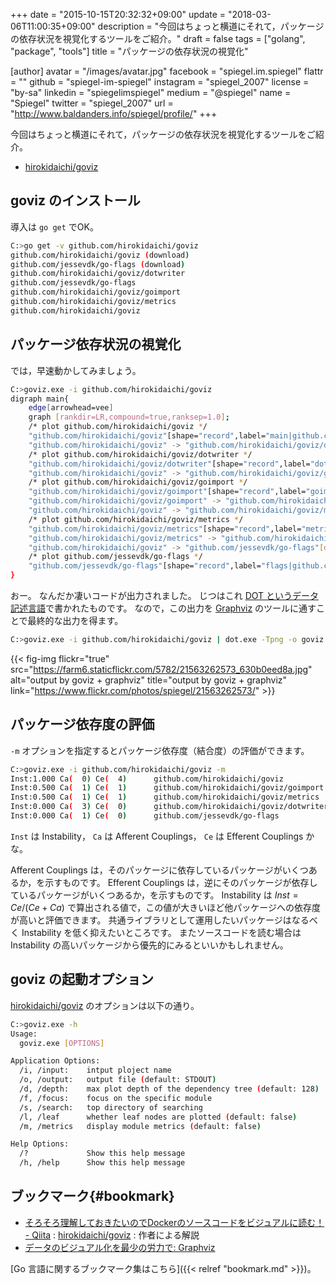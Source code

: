 +++
date = "2015-10-15T20:32:32+09:00"
update = "2018-03-06T11:00:35+09:00"
description = "今回はちょっと横道にそれて，パッケージの依存状況を視覚化するツールをご紹介。"
draft = false
tags = ["golang", "package", "tools"]
title = "パッケージの依存状況の視覚化"

[author]
  avatar = "/images/avatar.jpg"
  facebook = "spiegel.im.spiegel"
  flattr = ""
  github = "spiegel-im-spiegel"
  instagram = "spiegel_2007"
  license = "by-sa"
  linkedin = "spiegelimspiegel"
  medium = "@spiegel"
  name = "Spiegel"
  twitter = "spiegel_2007"
  url = "http://www.baldanders.info/spiegel/profile/"
+++

今回はちょっと横道にそれて，パッケージの依存状況を視覚化するツールをご紹介。

- [hirokidaichi/goviz]

## goviz のインストール

導入は `go get` でOK。

```bash
C:>go get -v github.com/hirokidaichi/goviz
github.com/hirokidaichi/goviz (download)
github.com/jessevdk/go-flags (download)
github.com/hirokidaichi/goviz/dotwriter
github.com/jessevdk/go-flags
github.com/hirokidaichi/goviz/goimport
github.com/hirokidaichi/goviz/metrics
github.com/hirokidaichi/goviz
```

## パッケージ依存状況の視覚化

では，早速動かしてみましょう。

```bash
C:>goviz.exe -i github.com/hirokidaichi/goviz
digraph main{
    edge[arrowhead=vee]
    graph [rankdir=LR,compound=true,ranksep=1.0];
    /* plot github.com/hirokidaichi/goviz */
    "github.com/hirokidaichi/goviz"[shape="record",label="main|github.com/hirokidaichi/goviz|goviz.go",style="solid"]
    "github.com/hirokidaichi/goviz" -> "github.com/hirokidaichi/goviz/dotwriter"[dir=forward]
    /* plot github.com/hirokidaichi/goviz/dotwriter */
    "github.com/hirokidaichi/goviz/dotwriter"[shape="record",label="dotwriter|github.com/hirokidaichi/goviz/dotwriter|dotwriter.go",style="solid"]
    "github.com/hirokidaichi/goviz" -> "github.com/hirokidaichi/goviz/goimport"[dir=forward]
    /* plot github.com/hirokidaichi/goviz/goimport */
    "github.com/hirokidaichi/goviz/goimport"[shape="record",label="goimport|github.com/hirokidaichi/goviz/goimport|import.go\nimport_factory.go\nsource.go",style="solid"]
    "github.com/hirokidaichi/goviz/goimport" -> "github.com/hirokidaichi/goviz/dotwriter"[dir=forward]
    "github.com/hirokidaichi/goviz" -> "github.com/hirokidaichi/goviz/metrics"[dir=forward]
    /* plot github.com/hirokidaichi/goviz/metrics */
    "github.com/hirokidaichi/goviz/metrics"[shape="record",label="metrics|github.com/hirokidaichi/goviz/metrics|metrics.go",style="solid"]
    "github.com/hirokidaichi/goviz/metrics" -> "github.com/hirokidaichi/goviz/dotwriter"[dir=forward]
    "github.com/hirokidaichi/goviz" -> "github.com/jessevdk/go-flags"[dir=forward]
    /* plot github.com/jessevdk/go-flags */
    "github.com/jessevdk/go-flags"[shape="record",label="flags|github.com/jessevdk/go-flags|arg.go\nclosest.go\ncommand.go\ncommand_private.go\ncompletion.go\nconvert.go\nerror.go\nflags.go\ngroup.go\ngroup_private.go\nhelp.go\nini.go\nini_private.go\nman.go\nmultitag.go\noption.go\noption_private.go\noptstyle_other.go\noptstyle_windows.go\nparser.go\nparser_private.go\ntermsize.go\ntermsize_linux.go\ntermsize_nosysioctl.go\ntermsize_other.go\ntermsize_unix.go",style="solid"]
}
```

おー。
なんだか凄いコードが出力されました。
じつはこれ [DOT というデータ記述言語](https://ja.wikipedia.org/wiki/DOT%E8%A8%80%E8%AA%9E)で書かれたものです。
なので，この出力を [Graphviz] のツールに通すことで最終的な出力を得ます。

```bash
C:>goviz.exe -i github.com/hirokidaichi/goviz | dot.exe -Tpng -o goviz.png
```

{{< fig-img flickr="true" src="https://farm6.staticflickr.com/5782/21563262573_630b0eed8a.jpg" alt="output by goviz + graphviz" title="output by goviz + graphviz" link="https://www.flickr.com/photos/spiegel/21563262573/" >}}

## パッケージ依存度の評価

`-m` オプションを指定するとパッケージ依存度（結合度）の評価ができます。

```bash
C:>goviz.exe -i github.com/hirokidaichi/goviz -m
Inst:1.000 Ca(  0) Ce(  4)      github.com/hirokidaichi/goviz
Inst:0.500 Ca(  1) Ce(  1)      github.com/hirokidaichi/goviz/goimport
Inst:0.500 Ca(  1) Ce(  1)      github.com/hirokidaichi/goviz/metrics
Inst:0.000 Ca(  3) Ce(  0)      github.com/hirokidaichi/goviz/dotwriter
Inst:0.000 Ca(  1) Ce(  0)      github.com/jessevdk/go-flags
```

`Inst` は Instability， `Ca` は Afferent Couplings， `Ce` は Efferent Couplings かな。

Afferent Couplings は，そのパッケージに依存しているパッケージがいくつあるか，を示すものです。
Efferent Couplings は，逆にそのパッケージが依存しているパッケージがいくつあるか，を示すものです。
Instability は $Inst = Ce / (Ce + Ca)$ で算出される値で，この値が大きいほど他パッケージへの依存度が高いと評価できます。
共通ライブラリとして運用したいパッケージはなるべく Instability を低く抑えたいところです。
またソースコードを読む場合は Instability の高いパッケージから優先的にみるといいかもしれません。

## goviz の起動オプション

[hirokidaichi/goviz] のオプションは以下の通り。

```bash
C:>goviz.exe -h
Usage:
  goviz.exe [OPTIONS]

Application Options:
  /i, /input:    intput ploject name
  /o, /output:   output file (default: STDOUT)
  /d, /depth:    max plot depth of the dependency tree (default: 128)
  /f, /focus:    focus on the specific module
  /s, /search:   top directory of searching
  /l, /leaf      whether leaf nodes are plotted (default: false)
  /m, /metrics   display module metrics (default: false)

Help Options:
  /?             Show this help message
  /h, /help      Show this help message
```

## ブックマーク{#bookmark}

- [そろそろ理解しておきたいのでDockerのソースコードをビジュアルに読む！ - Qiita](http://qiita.com/hirokidaichi/items/52fc6286c9e432792a07) : [hirokidaichi/goviz] : 作者による解説
- [データのビジュアル化を最少の労力で: Graphviz](http://www.showa-corp.jp/special/graphtools/graphviz.html)

[Go 言語に関するブックマーク集はこちら]({{< relref "bookmark.md" >}})。

[hirokidaichi/goviz]: https://github.com/hirokidaichi/goviz "hirokidaichi/goviz"
[Graphviz]: http://graphviz.org/ "Graphviz - Graph Visualization Software"
